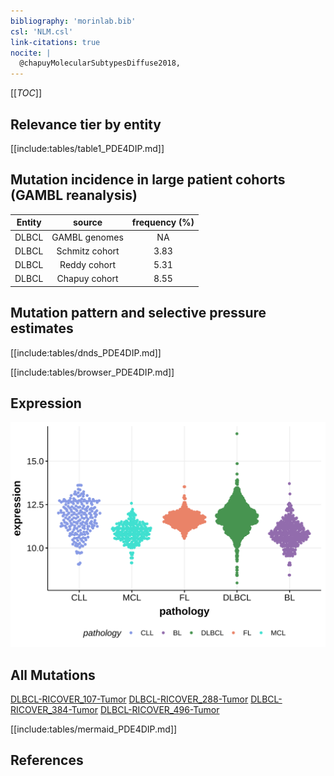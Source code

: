 ```yaml
---
bibliography: 'morinlab.bib'
csl: 'NLM.csl'
link-citations: true
nocite: |
  @chapuyMolecularSubtypesDiffuse2018, 
---
```

[[_TOC_]]


## Relevance tier by entity

[[include:tables/table1_PDE4DIP.md]]

## Mutation incidence in large patient cohorts (GAMBL reanalysis)

|Entity|source        |frequency (%)|
|:------:|:--------------:|:-------------:|
|DLBCL |GAMBL genomes |  NA         |
|DLBCL |Schmitz cohort|3.83         |
|DLBCL |Reddy cohort  |5.31         |
|DLBCL |Chapuy cohort |8.55         |

## Mutation pattern and selective pressure estimates

[[include:tables/dnds_PDE4DIP.md]]


[[include:tables/browser_PDE4DIP.md]]

## Expression
![](images/gene_expression/PDE4DIP_by_pathology.svg)
<!-- ORIGIN: chapuyMolecularSubtypesDiffuse2018b -->
<!-- DLBCL: chapuyMolecularSubtypesDiffuse2018b -->

## All Mutations

[DLBCL-RICOVER_107-Tumor](https://bcgsc.ca/downloads/morinlab/GAMBL/Chapuy_2018/DLBCL-RICOVER_107-Tumor.html)
[DLBCL-RICOVER_288-Tumor](https://bcgsc.ca/downloads/morinlab/GAMBL/Chapuy_2018/DLBCL-RICOVER_288-Tumor.html)
[DLBCL-RICOVER_384-Tumor](https://bcgsc.ca/downloads/morinlab/GAMBL/Chapuy_2018/DLBCL-RICOVER_384-Tumor.html)
[DLBCL-RICOVER_496-Tumor](https://bcgsc.ca/downloads/morinlab/GAMBL/Chapuy_2018/DLBCL-RICOVER_496-Tumor.html)

[[include:tables/mermaid_PDE4DIP.md]]

## References

